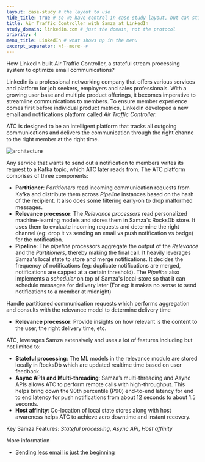 ```yaml
---
layout: case-study # the layout to use
hide_title: true # so we have control in case-study layout, but can still use page
title: Air Traffic Controller with Samza at LinkedIn
study_domain: linkedin.com # just the domain, not the protocol
priority: 4
menu_title: LinkedIn # what shows up in the menu
excerpt_separator: <!--more-->
---
```

<!--
   Licensed to the Apache Software Foundation (ASF) under one or more
   contributor license agreements.  See the NOTICE file distributed with
   this work for additional information regarding copyright ownership.
   The ASF licenses this file to You under the Apache License, Version 2.0
   (the "License"); you may not use this file except in compliance with
   the License.  You may obtain a copy of the License at

       http://www.apache.org/licenses/LICENSE-2.0

   Unless required by applicable law or agreed to in writing, software
   distributed under the License is distributed on an "AS IS" BASIS,
   WITHOUT WARRANTIES OR CONDITIONS OF ANY KIND, either express or implied.
   See the License for the specific language governing permissions and
   limitations under the License.
-->

How LinkedIn built Air Traffic Controller, a stateful stream processing system to optimize email communications?

<!--more-->

LinkedIn is a professional networking company that offers various services and platform for job seekers, employers and sales professionals. With a growing user base and multiple product offerings, it becomes imperative to streamline communications to members. To ensure member experience comes first before individual product metrics, LinkedIn developed a new email and notifications platform called *Air Traffic Controller*.

ATC is designed to be an intelligent platform that tracks all outgoing communications and delivers the communication through the right channe to the right member at the right time.

<img src="/img/{{site.version}}/case-studies/linkedin-atc-samza-pipeline.png" alt="architecture" style="max-width: 80%; height: auto;" onclick="window.open(this.src)"/>

Any service that wants to send out a notification to members writes its request to a Kafka topic, which ATC later reads from. The ATC platform comprises of three components:

- **Partitioner**: _Partitioners_ read incoming communication requests from Kafka and distribute them across _Pipeline_ instances based on the hash of the recipient. It also does some
filtering early-on to drop malformed messages.
- **Relevance processor**: The _Relevance processors_ read personalized machine-learning models and stores them in Samza's RocksDb store. It uses them to evaluate incoming requests and determine the right channel (eg: drop it vs sending an email vs push notification vs badge) for the notification.
- **Pipeline**:  The _pipeline_ processors aggregate the output of the _Relevance_ and the _Partitioners_, thereby making the final call. It heavily leverages Samza's local state to 
store and merge notifications. It decides the frequency of notifications (eg: duplicate notifications are merged, notifications are capped at a certain threshold). The _Pipeline_ also implements a _scheduler_ on top of Samza's local-store so that it can schedule messages for delivery later (For eg: it makes no sense to send notifications to a member at midnight)


Handle partitioned communication requests which performs aggregation and consults with the relevance model to determine delivery time
- **Relevance processor**: Provide insights on how relevant is the content to the user, the right delivery time, etc.

ATC, leverages Samza extensively and uses a lot of features including but not limited to:

- **Stateful processing**: The ML models in the relevance module are stored locally in RocksDb which are updated realtime time based on user feedback.
- **Async APIs and Multi-threading**: Samza’s multi-threading and Async APIs allows ATC to perform remote calls with high-throughput. This helps bring down the 90th percentile (P90) end-to-end latency for end to end latency for push notifications from about 12 seconds to about 1.5 seconds.
- **Host affinity**: Co-location of local state stores along with host awareness helps ATC to achieve zero downtime and instant recovery.

Key Samza Features: *Stateful processing*, *Async API*, *Host affinity*

More information

- [Sending less email is just the beginning](https://blog.linkedin.com/2015/11/10/sending-less-email-is-just-the-beginning)
